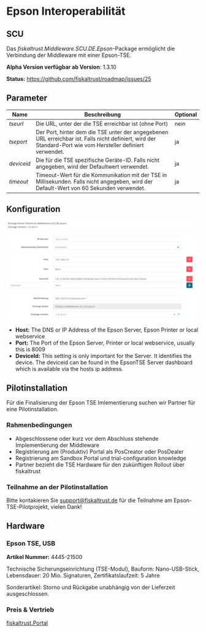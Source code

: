 # Epson Interoperabilität

## SCU

Das _fiskaltrust.Middleware.SCU.DE.Epson_-Package ermöglicht die Verbindung der Middleware mit einer Epson-TSE.

**Alpha Version verfügbar ab Version**: 1.3.10 

**Status:** https://github.com/fiskaltrust/roadmap/issues/25

## Parameter

| Name | Beschreibung | Optional |
| ---- | ------------ |--------- |
| _tseurl_ | Die URL, unter der die TSE erreichbar ist (ohne Port) | nein |
| _tseport_ | Der Port, hinter dem die TSE unter der angegebenen URL erreichbar ist. Falls nicht definiert, wird der Standard-Port wie vom Hersteller definiert verwendet. | ja |
| _deviceid_ | Die für die TSE spezifische Geräte-ID. Falls nicht angegeben, wird der Defaultwert verwendet. | ja |
| _timeout_ | Timeout-Wert für die Kommunikation mit der TSE in Millisekunden. Falls nicht angegeben, wird der Default-Wert von 60 Sekunden verwendet. | ja |

## Konfiguration

![scu-de-epson-config](../media/scu-de-epson-config.png)

- **Host:** The DNS or IP Address of the Epson Server, Epson Printer or local webservice
- **Port:** The Port of the Epson Server, Printer or local webservice, usually this is 8009
- **DeviceId:** This setting is only important for the Server. It identifies the device. The deviceid can be found in the EpsonTSE Server dashboard which is available via the hosts ip address.

## Pilotinstallation

Für die Finalisierung der Epson TSE Imlementierung suchen wir Partner für eine Pilotinstallation.

### Rahmenbedingungen

- Abgeschlossene oder kurz vor dem Abschluss stehende Implementierung der Middleware
- Registrierung am (Produktiv) Portal als PosCreator oder PosDealer
- Registrierung am Sandbox Portal und trial-configuration knowledge
- Partner bezieht die TSE Hardware für den zukünftigen Rollout über fiskaltrust

### Teilnahme an der Pilotinstallation

Bitte kontakieren Sie [support@fiskaltrust.de](mailto:support@fiskaltrust.de) für die Teilnahme am Epson-TSE-Pilotprojekt, vielen Dank!

## Hardware

### Epson TSE, USB

**Artikel Nummer:** 4445-21500                     

Technische Sicherungseinrichtung (TSE-Modul), Bauform: Nano-USB-Stick, Lebensdauer: 20 Mio. Signaturen, Zertifikatslaufzeit: 5 Jahre

Sonderartikel: Storno und Rückgabe unabhängig von der Lieferzeit ausgeschlossen.



### Preis & Vertrieb

[fiskaltrust.Portal](https://portal.fiskaltrust.de)
